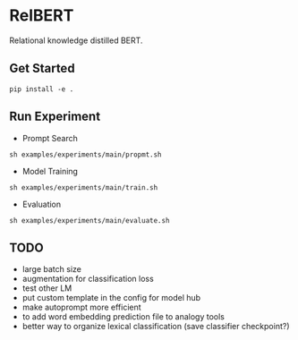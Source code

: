 # RelBERT
Relational knowledge distilled BERT.

## Get Started
```shell script
pip install -e .
``` 

## Run Experiment
- Prompt Search 
```shell script
sh examples/experiments/main/propmt.sh
```

- Model Training
```shell script
sh examples/experiments/main/train.sh
```

- Evaluation
```shell script
sh examples/experiments/main/evaluate.sh
```

## TODO
- large batch size
- augmentation for classification loss
- test other LM
- put custom template in the config for model hub
- make autoprompt more efficient
- to add word embedding prediction file to analogy tools
- better way to organize lexical classification (save classifier checkpoint?) 

